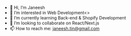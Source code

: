 - 👋 Hi, I’m Janeesh
- 👀 I’m interested in Web Development<>
- 🌱 I’m currently learning Back-end & Shopify Development
- 💞️ I’m looking to collaborate on React/Next.js 
- 📫 How to reach me: janeesh.tin@gmail.com

    

<!---
janeesh27/janeesh27 is a ✨ special ✨ repository because its `README.md` (this file) appears on your GitHub profile.
You can click the Preview link to take a look at your changes.
--->
